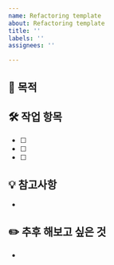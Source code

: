 ```yaml
---
name: Refactoring template
about: Refactoring template
title: ''
labels: ''
assignees: ''

---
```


## 🎯 목적


## 🛠 작업 항목
- [ ]
- [ ]
- [ ]

## 💡 참고사항
- 

## ✏️ 추후 해보고 싶은 것
-
